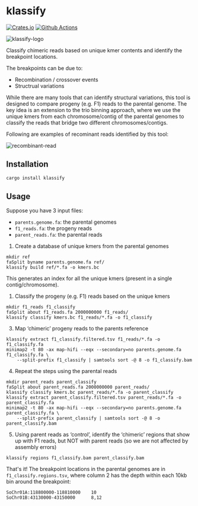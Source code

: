# klassify

[![Crates.io](https://img.shields.io/crates/v/klassify.svg)](https://crates.io/crates/klassify)
[![Github Actions](https://github.com/tanghaibao/klassify/workflows/build/badge.svg)](https://github.com/tanghaibao/klassify/actions)

![klassify-logo](https://www.dropbox.com/scl/fi/bjvfamep0aoxka0dcg2zi/klassify-logo.png?rlkey=8vmvacehs2amuaoi0gvgyh28r&st=ohygf458&raw=1)

Classify chimeric reads based on unique kmer contents and identify the
breakpoint locations.

The breakpoints can be due to:

- Recombination / crossover events
- Structrual variations

While there are many tools that can identify structural variations, this tool
is designed to compare progeny (e.g. F1) reads to the parental genome. The key
idea is an extension to the trio binning approach, where we use the unique kmers
from each chromosome/contig of the parental genomes to classify the reads that
bridge two different chromosomes/contigs.

Following are examples of recominant reads identified by this tool:

![recombinant-read](https://www.dropbox.com/scl/fi/tduxwsh0wcy2zdw8zopdm/recombinant-reads.png?rlkey=xci43gwwy84dbcdvs2n7ekk18&st=sewwc9s0&raw=1)

## Installation

```bash
cargo install klassify
```

## Usage

Suppose you have 3 input files:

- `parents.genome.fa`: the parental genomes
- `f1_reads.fa`: the progeny reads
- `parent_reads.fa`: the parental reads

1. Create a database of unique kmers from the parental genomes

```console
mkdir ref
faSplit byname parents.genome.fa ref/
klassify build ref/*.fa -o kmers.bc
```

This generates an index for all the unique kmers (present in a single contig/chromosome).

1. Classify the progeny (e.g. F1) reads based on the unique kmers

```console
mkdir f1_reads f1_classify
faSplit about f1_reads.fa 2000000000 f1_reads/
klassify classify kmers.bc f1_reads/*.fa -o f1_classify
```

3. Map ‘chimeric’ progeny reads to the parents reference

```console
klassify extract f1_classify.filtered.tsv f1_reads/*.fa -o f1_classify.fa
minimap2 -t 80 -ax map-hifi --eqx --secondary=no parents.genome.fa f1_classify.fa \
    --split-prefix f1_classify | samtools sort -@ 8 -o f1_classify.bam
```

4. Repeat the steps using the parental reads

```console
mkdir parent_reads parent_classify
faSplit about parent_reads.fa 2000000000 parent_reads/
klassify classify kmers.bc parent_reads/*.fa -o parent_classify
klassify extract parent_classify.filtered.tsv parent_reads/*.fa -o parent_classify.fa
minimap2 -t 80 -ax map-hifi --eqx --secondary=no parents.genome.fa parent_classify.fa \
    --split-prefix parent_classify | samtools sort -@ 8 -o parent_classify.bam
```

5. Using parent reads as ‘control’, identify the ‘chimeric’ regions that show up with F1 reads, but NOT with parent reads (so we are not affected by assembly errors)

```console
klassify regions f1_classify.bam parent_classify.bam
```

That's it! The breakpoint locations in the parental genomes are in
`f1_classify.regions.tsv`, where column 2 has the depth within each 10kb bin
around the breakpoint:

```console
SoChr01A:118800000-118810000    10
SoChr01B:43130000-43150000      8,12
```

